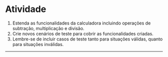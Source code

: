 # Atividade

1. Estenda as funcionalidades da calculadora incluindo operações de subtração, multiplicação e divisão.
2. Crie novos cenários de teste para cobrir as funcionalidades criadas.
3. Lembre-se de incluir  casos de teste tanto para situações válidas, quanto para situações inválidas.

---
##